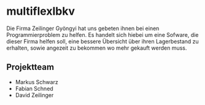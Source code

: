 # multiflexlbkv
Die Firma Zeilinger Gyöngyi hat uns gebeten ihnen bei einen Programmierproblem zu helfen. Es handelt sich hiebei um eine Sofware, die dieser Firma helfen soll, eine bessere Übersicht über ihren Lagerbestand zu erhalten, sowie angezeit zu bekommen wo mehr gekauft werden muss.

## Projektteam
- Markus Schwarz
- Fabian Schned
- David Zeilinger
